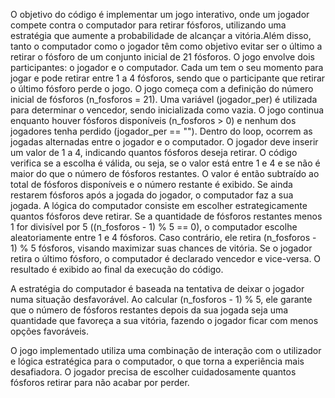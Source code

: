 O objetivo do código é implementar um jogo interativo, onde um jogador compete contra o computador para retirar fósforos, utilizando uma estratégia que 
aumente a probabilidade de alcançar a vitória.Além disso, tanto o computador como o jogador têm como objetivo evitar ser o último a retirar o fósforo de um conjunto inicial de 21 fósforos. 
O jogo envolve dois participantes: o jogador e o computador. Cada um tem o seu momento para jogar e pode retirar entre 1 a 4 fósforos, sendo que o participante que retirar o último fósforo perde o jogo.
O jogo começa com a definição do número inicial de fósforos (n_fosforos = 21). Uma variável (jogador_per) é utilizada para determinar o vencedor, sendo inicializada como vazia.
O jogo continua enquanto houver fósforos disponíveis (n_fosforos > 0) e nenhum dos jogadores tenha perdido (jogador_per == ""). Dentro do loop, ocorrem as jogadas alternadas entre o jogador e o computador.
O jogador deve inserir um valor de 1 a 4, indicando quantos fósforos deseja retirar. O código verifica se a escolha é válida, ou seja, se o valor está entre 1 e 4 e se não é maior do que o número de fósforos restantes. O valor é então subtraído ao total de fósforos disponíveis e o número restante é exibido.
Se ainda restarem fósforos após a jogada do jogador, o computador faz a sua jogada. A lógica do computador consiste em escolher estrategicamente quantos fósforos deve retirar. Se a quantidade de fósforos restantes menos 1 for divisível por 5 ((n_fosforos - 1) % 5 == 0), o computador escolhe aleatoriamente entre 1 e 4 fósforos. Caso contrário, ele retira (n_fosforos - 1) % 5 fósforos, visando maximizar suas chances de vitória.
Se o jogador retira o último fósforo, o computador é declarado vencedor e vice-versa. O resultado é exibido ao final da execução do código.


A estratégia do computador é baseada na tentativa de deixar o jogador numa situação desfavorável. Ao calcular (n_fosforos - 1) % 5, ele garante que o número de fósforos restantes depois da sua jogada seja uma quantidade que favoreça a sua vitória, fazendo o jogador ficar com menos opções favoráveis.

O jogo implementado utiliza uma combinação de interação com o utilizador e lógica estratégica para o computador, o que torna a experiência mais desafiadora. O jogador precisa de escolher cuidadosamente quantos fósforos retirar para não acabar por perder. 

